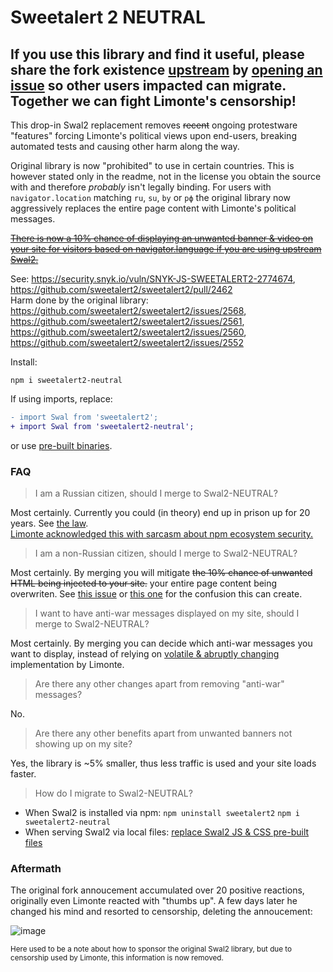 # Sweetalert 2 NEUTRAL

## If you use this library and find it useful, please share the fork existence [upstream](https://github.com/sweetalert2/sweetalert2/issues) by [opening an issue](https://github.com/sweetalert2/sweetalert2/issues/new?assignees=&labels=&template=01_bug_report.md) so other users impacted can migrate. Together we can fight Limonte's censorship!

This drop-in Swal2 replacement removes ~~recent~~ ongoing protestware "features" forcing Limonte's political views upon end-users, breaking automated tests and causing other harm along the way.
  
Original library is now "prohibited" to use in certain countries. This is however stated only in the readme, not in the license you obtain the source with and therefore *probably* isn't legally binding. For users with `navigator.location` matching `ru`, `su`, `by` or `рф` the original library now aggressively replaces the entire page content with Limonte's political messages. 
   
~~[There is now a 10% chance of displaying an unwanted banner & video on your site for visitors based on navigator.language if you are using upstream Swal2.](https://github.com/sweetalert2/sweetalert2/blob/main/src/SweetAlert.js#L235-L279)~~  
  
See: https://security.snyk.io/vuln/SNYK-JS-SWEETALERT2-2774674, https://github.com/sweetalert2/sweetalert2/pull/2462   
Harm done by the original library: https://github.com/sweetalert2/sweetalert2/issues/2568, https://github.com/sweetalert2/sweetalert2/issues/2561, https://github.com/sweetalert2/sweetalert2/issues/2560, https://github.com/sweetalert2/sweetalert2/issues/2552


Install:
```
npm i sweetalert2-neutral
```

If using imports, replace:
```diff
- import Swal from 'sweetalert2';
+ import Swal from 'sweetalert2-neutral';
```

or use [pre-built binaries](https://github.com/lofcz/sweetalert2-neutral/releases).

### FAQ

> I am a Russian citizen, should I merge to Swal2-NEUTRAL?

Most certainly. Currently you could (in theory) end up in prison up for 20 years. See [the law](http://www.consultant.ru/document/cons_doc_LAW_10699/4618fd95c30a6fbe7717ceaebf64f082e735c9ad/).  
[Limonte acknowledged this with sarcasm about npm ecosystem security.](https://github.com/sweetalert2/sweetalert2/pull/2462#issuecomment-1184357588)

> I am a non-Russian citizen, should I merge to Swal2-NEUTRAL?

Most certainly. By merging you will mitigate ~~the 10% chance of unwanted HTML being injected to your site.~~ your entire page content being overwriten. See [this issue](https://github.com/sweetalert2/sweetalert2/issues/2466) or [this one](https://github.com/sweetalert2/sweetalert2/issues/2474) for the confusion this can create.

> I want to have anti-war messages displayed on my site, should I merge to Swal2-NEUTRAL?

Most certainly. By merging you can decide which anti-war messages you want to display, instead of relying on [volatile & abruptly changing](https://github.com/sweetalert2/sweetalert2/commit/fc75aafc9b723740122e4afc880eefeec7155d24) implementation by Limonte.

> Are there any other changes apart from removing "anti-war" messages?

No.

> Are there any other benefits apart from unwanted banners not showing up on my site?

Yes, the library is ~5% smaller, thus less traffic is used and your site loads faster.

> How do I migrate to Swal2-NEUTRAL?

- When Swal2 is installed via npm: `npm uninstall sweetalert2` `npm i sweetalert2-neutral`
- When serving Swal2 via local files: [replace Swal2 JS & CSS pre-built files](https://github.com/lofcz/sweetalert2-neutral/releases)

### Aftermath

The original fork annoucement accumulated over 20 positive reactions, originally even Limonte reacted with "thumbs up". A few days later he changed his mind and resorted to censorship, deleting the annoucement:

![image](https://user-images.githubusercontent.com/10260230/180612664-87a2b27b-7509-4b92-8caa-0e62a6d78f53.png)

<sub>Here used to be a note about how to sponsor the original Swal2 library, but due to censorship used by Limonte, this information is now removed.</sub>

